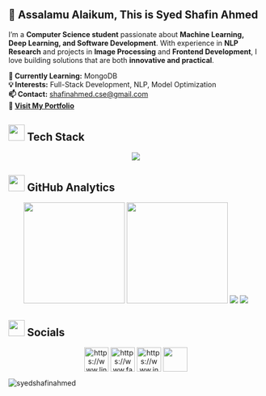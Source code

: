 ## 👋 Assalamu Alaikum, This is Syed Shafin Ahmed  

I’m a **Computer Science student** passionate about **Machine Learning, Deep Learning, and Software Development**. With experience in **NLP Research** and projects in **Image Processing** and **Frontend Development**, I love building solutions that are both **innovative and practical**.  

**📌 Currently Learning:** MongoDB   
**💡 Interests:** Full-Stack Development, NLP, Model Optimization  
**📫 Contact:** [shafinahmed.cse@gmail.com](mailto:shafinahmed.cse@gmail.com)  
**🔗 [Visit My Portfolio](https://syedshafinahmed.pages.dev/)**
 


## <img src="https://media2.giphy.com/media/QssGEmpkyEOhBCb7e1/giphy.gif?cid=ecf05e47a0n3gi1bfqntqmob8g9aid1oyj2wr3ds3mg700bl&rid=giphy.gif" width="32"> Tech Stack

<div align="center">
<img src="https://skillicons.dev/icons?i=c,python,java,html,css,tailwind,js,react,firebase,nodejs,express,mongodb,mysql,git,github,vscode,netlify,cloudflare,figma,linux&theme=dark" />
</div>


## <img src="https://media1.giphy.com/media/v1.Y2lkPTc5MGI3NjExN3M4M25iM3E4YmJmOGJlNDY1YmlqOTZvY3plYXlmNXd0Zmo3bmM2biZlcD12MV9pbnRlcm5hbF9naWZfYnlfaWQmY3Q9cw/l02VxIlpX9XzzmoGBu/giphy.gif" width="32"> GitHub Analytics

<div align="center">


<img height="200" src="https://github-readme-stats.vercel.app/api?username=syedshafinahmed&show_icons=true&theme=react&hide_border=true&bg_color=0D1117&title_color=58A6FF&icon_color=1F6FEB&text_color=C9D1D9&border_radius=10" />
<img height="200" src="https://github-readme-stats.vercel.app/api/top-langs/?username=syedshafinahmed&layout=compact&theme=react&hide_border=true&bg_color=0D1117&title_color=58A6FF&text_color=C9D1D9&border_radius=10&langs_count=8&v=2" />


<img src="https://streak-stats.demolab.com/?user=syedshafinahmed&theme=react&hide_border=true&background=0D1117&stroke=58A6FF&ring=1F6FEB&fire=FF6B6B&currStreakLabel=C9D1D9&sideNums=C9D1D9&currStreakNum=58A6FF&dates=C9D1D9&sideLabels=C9D1D9&border_radius=10&v=1" />


<img src="https://github-readme-activity-graph.vercel.app/graph?username=syedshafinahmed&custom_title=My%20Contribution%20Graph&bg_color=0D1117&color=58A6FF&line=1F6FEB&point=FF6B6B&area=true&hide_border=true&border_radius=10&v=2" />

</div>




## <img src="https://media1.giphy.com/media/v1.Y2lkPTc5MGI3NjExamh0dmg3cGU4cjJxNnc3cGFseGJldGwzeGQ5YWI4czRmZ3RrZjEyciZlcD12MV9pbnRlcm5hbF9naWZfYnlfaWQmY3Q9cw/zERwdCsUOpKUulcj2O/giphy.gif" width="32"> Socials

<p align="center">
<a href="https://www.linkedin.com/in/syed-shafin-ahmed-760533351/" target="blank"><img align="center" src="https://img.icons8.com/color/48/linkedin.png" alt="https://www.linkedin.com/in/syed-shafin-ahmed-760533351/" height="48" width="48" /></a>
<a href="https://www.facebook.com/share/172vjragcm/" target="blank"><img align="center" src="https://img.icons8.com/fluency/48/facebook.png" alt="https://www.facebook.com/share/172vjragcm/" height="48" width="48" /></a>
<a href="https://www.instagram.com/__shafin__ahmed?igsh=mta0agj0odbqawv2yq==" target="blank"><img align="center" src="https://img.icons8.com/3d-fluency/94/instagram-logo.png" alt="https://www.instagram.com/__shafin__ahmed?igsh=mta0agj0odbqawv2yq==" height="48" width="48" /></a>
<a href="https://wa.me/+8801630216932" target="blank"><img align="center" src="https://img.icons8.com/color/48/whatsapp--v1.png" height="48" width="48" /></a>
</p>

<p align="left"> <img src="https://komarev.com/ghpvc/?username=syedshafinahmed&label=Profile%20views&color=0e75b6&style=flat" alt="syedshafinahmed" /> </p>
